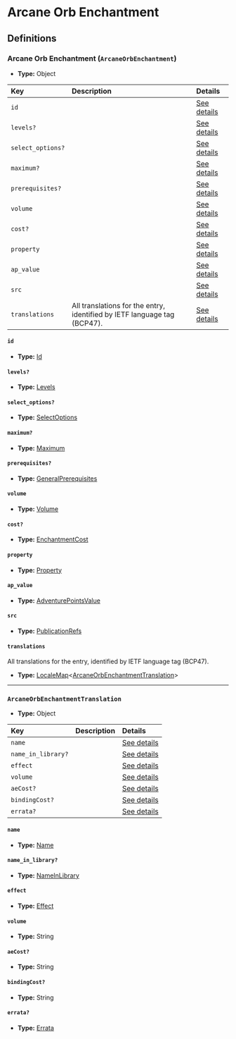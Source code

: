 # Arcane Orb Enchantment

## Definitions

### <a name="ArcaneOrbEnchantment"></a> Arcane Orb Enchantment (`ArcaneOrbEnchantment`)

- **Type:** Object

Key | Description | Details
:-- | :-- | :--
`id` |  | <a href="#ArcaneOrbEnchantment/id">See details</a>
`levels?` |  | <a href="#ArcaneOrbEnchantment/levels">See details</a>
`select_options?` |  | <a href="#ArcaneOrbEnchantment/select_options">See details</a>
`maximum?` |  | <a href="#ArcaneOrbEnchantment/maximum">See details</a>
`prerequisites?` |  | <a href="#ArcaneOrbEnchantment/prerequisites">See details</a>
`volume` |  | <a href="#ArcaneOrbEnchantment/volume">See details</a>
`cost?` |  | <a href="#ArcaneOrbEnchantment/cost">See details</a>
`property` |  | <a href="#ArcaneOrbEnchantment/property">See details</a>
`ap_value` |  | <a href="#ArcaneOrbEnchantment/ap_value">See details</a>
`src` |  | <a href="#ArcaneOrbEnchantment/src">See details</a>
`translations` | All translations for the entry, identified by IETF language tag (BCP47). | <a href="#ArcaneOrbEnchantment/translations">See details</a>

#### <a name="ArcaneOrbEnchantment/id"></a> `id`

- **Type:** <a href="#Id">Id</a>

#### <a name="ArcaneOrbEnchantment/levels"></a> `levels?`

- **Type:** <a href="#Levels">Levels</a>

#### <a name="ArcaneOrbEnchantment/select_options"></a> `select_options?`

- **Type:** <a href="#SelectOptions">SelectOptions</a>

#### <a name="ArcaneOrbEnchantment/maximum"></a> `maximum?`

- **Type:** <a href="#Maximum">Maximum</a>

#### <a name="ArcaneOrbEnchantment/prerequisites"></a> `prerequisites?`

- **Type:** <a href="../_Prerequisite.md#GeneralPrerequisites">GeneralPrerequisites</a>

#### <a name="ArcaneOrbEnchantment/volume"></a> `volume`

- **Type:** <a href="#Volume">Volume</a>

#### <a name="ArcaneOrbEnchantment/cost"></a> `cost?`

- **Type:** <a href="#EnchantmentCost">EnchantmentCost</a>

#### <a name="ArcaneOrbEnchantment/property"></a> `property`

- **Type:** <a href="#Property">Property</a>

#### <a name="ArcaneOrbEnchantment/ap_value"></a> `ap_value`

- **Type:** <a href="#AdventurePointsValue">AdventurePointsValue</a>

#### <a name="ArcaneOrbEnchantment/src"></a> `src`

- **Type:** <a href="../source/_PublicationRef.md#PublicationRefs">PublicationRefs</a>

#### <a name="ArcaneOrbEnchantment/translations"></a> `translations`

All translations for the entry, identified by IETF language tag (BCP47).

- **Type:** <a href="../_LocaleMap.md#LocaleMap">LocaleMap</a>&lt;<a href="#ArcaneOrbEnchantmentTranslation">ArcaneOrbEnchantmentTranslation</a>&gt;

---

### <a name="ArcaneOrbEnchantmentTranslation"></a> `ArcaneOrbEnchantmentTranslation`

- **Type:** Object

Key | Description | Details
:-- | :-- | :--
`name` |  | <a href="#ArcaneOrbEnchantmentTranslation/name">See details</a>
`name_in_library?` |  | <a href="#ArcaneOrbEnchantmentTranslation/name_in_library">See details</a>
`effect` |  | <a href="#ArcaneOrbEnchantmentTranslation/effect">See details</a>
`volume` |  | <a href="#ArcaneOrbEnchantmentTranslation/volume">See details</a>
`aeCost?` |  | <a href="#ArcaneOrbEnchantmentTranslation/aeCost">See details</a>
`bindingCost?` |  | <a href="#ArcaneOrbEnchantmentTranslation/bindingCost">See details</a>
`errata?` |  | <a href="#ArcaneOrbEnchantmentTranslation/errata">See details</a>

#### <a name="ArcaneOrbEnchantmentTranslation/name"></a> `name`

- **Type:** <a href="#Name">Name</a>

#### <a name="ArcaneOrbEnchantmentTranslation/name_in_library"></a> `name_in_library?`

- **Type:** <a href="#NameInLibrary">NameInLibrary</a>

#### <a name="ArcaneOrbEnchantmentTranslation/effect"></a> `effect`

- **Type:** <a href="#Effect">Effect</a>

#### <a name="ArcaneOrbEnchantmentTranslation/volume"></a> `volume`

- **Type:** String

#### <a name="ArcaneOrbEnchantmentTranslation/aeCost"></a> `aeCost?`

- **Type:** String

#### <a name="ArcaneOrbEnchantmentTranslation/bindingCost"></a> `bindingCost?`

- **Type:** String

#### <a name="ArcaneOrbEnchantmentTranslation/errata"></a> `errata?`

- **Type:** <a href="../source/_Erratum.md#Errata">Errata</a>
